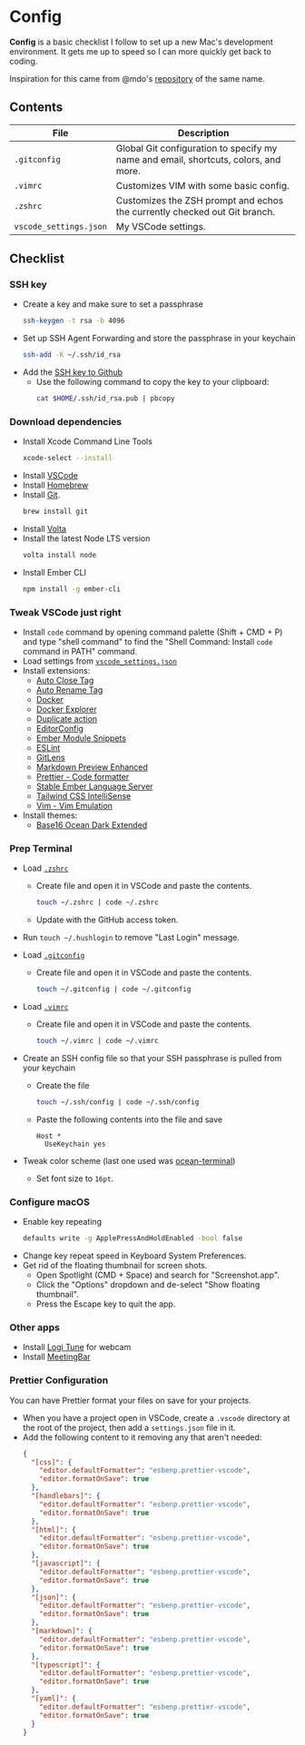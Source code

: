 # Config

**Config** is a basic checklist I follow to set up a new Mac's development environment. It gets me up to speed so I can more quickly get back to coding.

Inspiration for this came from @mdo's [repository](https://github.com/mdo/config) of the same name.

## Contents

| File                   | Description                                                                         |
| ---------------------- | ----------------------------------------------------------------------------------- |
| `.gitconfig`           | Global Git configuration to specify my name and email, shortcuts, colors, and more. |
| `.vimrc`               | Customizes VIM with some basic config.                                              |
| `.zshrc`               | Customizes the ZSH prompt and echos the currently checked out Git branch.           |
| `vscode_settings.json` | My VSCode settings.                                                                 |

## Checklist

### SSH key

- Create a key and make sure to set a passphrase
  ```sh
  ssh-keygen -t rsa -b 4096
  ```
- Set up SSH Agent Forwarding and store the passphrase in your keychain
  ```sh
  ssh-add -K ~/.ssh/id_rsa
  ```
- Add the [SSH key to Github](https://github.com/settings/keys)
  - Use the following command to copy the key to your clipboard:
    ```sh
    cat $HOME/.ssh/id_rsa.pub | pbcopy
    ```

### Download dependencies

- Install Xcode Command Line Tools
  ```sh
  xcode-select --install
  ```
- Install [VSCode](https://code.visualstudio.com/)
- Install [Homebrew](https://brew.sh)
- Install [Git](https://git-scm.com/download/mac).
  ```sh
  brew install git
  ```
- Install [Volta](https://volta.sh/)
- Install the latest Node LTS version
  ```sh
  volta install node
  ```
- Install Ember CLI
  ```sh
  npm install -g ember-cli
  ```

### Tweak VSCode just right

- Install `code` command by opening command palette (Shift + CMD + P) and type "shell command" to find the "Shell Command: Install `code` command in PATH" command.
- Load settings from [`vscode_settings.json`](vscode_settings.json)
- Install extensions:
  - [Auto Close Tag](https://marketplace.visualstudio.com/items?itemName=formulahendry.auto-close-tag)
  - [Auto Rename Tag](https://marketplace.visualstudio.com/items?itemName=formulahendry.auto-rename-tag)
  - [Docker](https://marketplace.visualstudio.com/items?itemName=PeterJausovec.vscode-docker)
  - [Docker Explorer](https://marketplace.visualstudio.com/items?itemName=formulahendry.docker-explorer)
  - [Duplicate action](https://marketplace.visualstudio.com/items?itemName=mrmlnc.vscode-duplicate)
  - [EditorConfig](https://marketplace.visualstudio.com/items?itemName=EditorConfig.EditorConfig)
  - [Ember Module Snippets](https://marketplace.visualstudio.com/items?itemName=candidmetrics.ember-module-snippets)
  - [ESLint](https://marketplace.visualstudio.com/items?itemName=dbaeumer.vscode-eslint)
  - [GitLens](https://marketplace.visualstudio.com/items?itemName=eamodio.gitlens)
  - [Markdown Preview Enhanced](https://marketplace.visualstudio.com/items?itemName=shd101wyy.markdown-preview-enhanced)
  - [Prettier - Code formatter](https://marketplace.visualstudio.com/items?itemName=esbenp.prettier-vscode)
  - [Stable Ember Language Server](https://marketplace.visualstudio.com/items?itemName=lifeart.vscode-ember-unstable)
  - [Tailwind CSS IntelliSense](https://marketplace.visualstudio.com/items?itemName=bradlc.vscode-tailwindcss)
  - [Vim - Vim Emulation](https://marketplace.visualstudio.com/items?itemName=vscodevim.vim)
- Install themes:
  - [Base16 Ocean Dark Extended](https://marketplace.visualstudio.com/items?itemName=kleber-swf.ocean-dark-extended)

### Prep Terminal

- Load [`.zshrc`](.zshrc)
  - Create file and open it in VSCode and paste the contents.
    ```sh
    touch ~/.zshrc | code ~/.zshrc
    ```
  - Update with the GitHub access token.
- Run `touch ~/.hushlogin` to remove "Last Login" message.
- Load [`.gitconfig`](.gitconfig)
  - Create file and open it in VSCode and paste the contents.
    ```sh
    touch ~/.gitconfig | code ~/.gitconfig
    ```
- Load [`.vimrc`](.vimrc)
  - Create file and open it in VSCode and paste the contents.
    ```sh
    touch ~/.vimrc | code ~/.vimrc
    ```
- Create an SSH config file so that your SSH passphrase is pulled from your keychain

  - Create the file
    ```sh
    touch ~/.ssh/config | code ~/.ssh/config
    ```
  - Paste the following contents into the file and save
    ```
    Host *
      UseKeychain yes
    ```

- Tweak color scheme (last one used was [ocean-terminal](https://github.com/mdo/ocean-terminal))
  - Set font size to `16pt`.

### Configure macOS

- Enable key repeating
  ```sh
  defaults write -g ApplePressAndHoldEnabled -bool false
  ```
- Change key repeat speed in Keyboard System Preferences.
- Get rid of the floating thumbnail for screen shots.
  - Open Spotlight (CMD + Space) and search for "Screenshot.app".
  - Click the "Options" dropdown and de-select "Show floating thumbnail".
  - Press the Escape key to quit the app.

### Other apps

- Install [Logi Tune](https://www.logitech.com/en-us/video-collaboration/software/logi-tune-software.html) for webcam
- Install [MeetingBar](https://apps.apple.com/us/app/meetingbar/id1532419400)

### Prettier Configuration

You can have Prettier format your files on save for your projects.

- When you have a project open in VSCode, create a `.vscode` directory at the root of the project, then add a `settings.json` file in it.
- Add the following content to it removing any that aren't needed:
  ```json
  {
    "[css]": {
      "editor.defaultFormatter": "esbenp.prettier-vscode",
      "editor.formatOnSave": true
    },
    "[handlebars]": {
      "editor.defaultFormatter": "esbenp.prettier-vscode",
      "editor.formatOnSave": true
    },
    "[html]": {
      "editor.defaultFormatter": "esbenp.prettier-vscode",
      "editor.formatOnSave": true
    },
    "[javascript]": {
      "editor.defaultFormatter": "esbenp.prettier-vscode",
      "editor.formatOnSave": true
    },
    "[json]": {
      "editor.defaultFormatter": "esbenp.prettier-vscode",
      "editor.formatOnSave": true
    },
    "[markdown]": {
      "editor.defaultFormatter": "esbenp.prettier-vscode",
      "editor.formatOnSave": true
    },
    "[typescript]": {
      "editor.defaultFormatter": "esbenp.prettier-vscode",
      "editor.formatOnSave": true
    },
    "[yaml]": {
      "editor.defaultFormatter": "esbenp.prettier-vscode",
      "editor.formatOnSave": true
    }
  }
  ```
